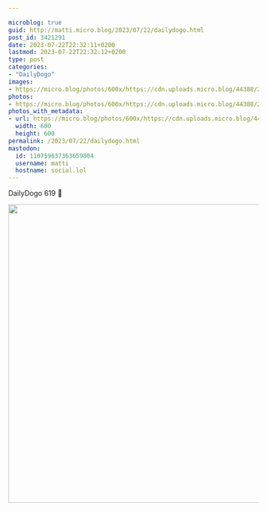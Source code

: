 ```yaml
---

microblog: true
guid: http://matti.micro.blog/2023/07/22/dailydogo.html
post_id: 3421291
date: 2023-07-22T22:32:11+0200
lastmod: 2023-07-22T22:32:12+0200
type: post
categories:
- "DailyDogo"
images:
- https://micro.blog/photos/600x/https://cdn.uploads.micro.blog/44388/2023/38b77624bf014dbb952f09842698b335.jpg
photos:
- https://micro.blog/photos/600x/https://cdn.uploads.micro.blog/44388/2023/38b77624bf014dbb952f09842698b335.jpg
photos_with_metadata:
- url: https://micro.blog/photos/600x/https://cdn.uploads.micro.blog/44388/2023/38b77624bf014dbb952f09842698b335.jpg
  width: 600
  height: 600
permalink: /2023/07/22/dailydogo.html
mastodon:
  id: 110759637363659804
  username: matti
  hostname: social.lol
---
```

DailyDogo 619 🐶

<img src="/media/uploads/2023/38b77624bf014dbb952f09842698b335.jpg" width="600" height="600" alt="" />
